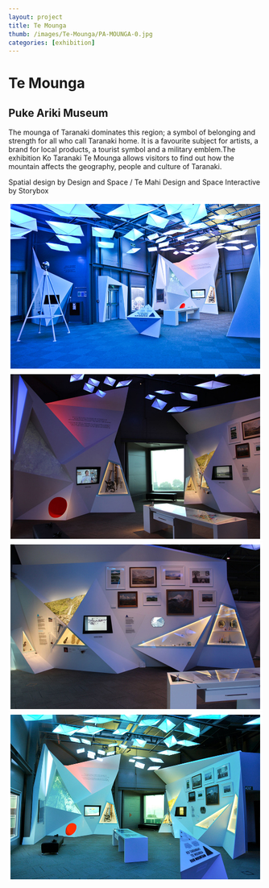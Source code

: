 ```yaml
---
layout: project
title: Te Mounga
thumb: /images/Te-Mounga/PA-MOUNGA-0.jpg
categories: [exhibition]
---
```


# Te Mounga

## Puke Ariki Museum

The mounga of Taranaki dominates this region; a symbol of belonging and strength for all who call Taranaki home. It is a favourite subject for artists, a brand for local products, a tourist symbol and a military emblem.The exhibition Ko Taranaki Te Mounga allows visitors to find out how the mountain affects the geography, people and culture of Taranaki. 

Spatial design by Design and Space / Te Mahi Design and Space 
Interactive by Storybox

![](/images/Te-Mounga/PA-MOUNGA-1.jpg)
![](/images/Te-Mounga/PA-MOUNGA-2.jpg)
![](/images/Te-Mounga/PA-MOUNGA-3.jpg)
![](/images/Te-Mounga/PA-MOUNGA-4.jpg)
